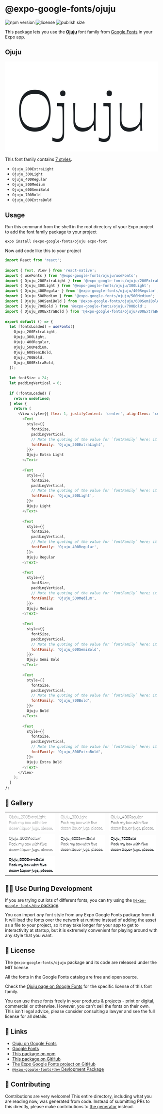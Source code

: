 # @expo-google-fonts/ojuju

![npm version](https://flat.badgen.net/npm/v/@expo-google-fonts/ojuju)
![license](https://flat.badgen.net/github/license/expo/google-fonts)
![publish size](https://flat.badgen.net/packagephobia/install/@expo-google-fonts/ojuju)

This package lets you use the [**Ojuju**](https://fonts.google.com/specimen/Ojuju) font family from [Google Fonts](https://fonts.google.com/) in your Expo app.

## Ojuju

![Ojuju](./font-family.png)

This font family contains [7 styles](#-gallery).

- `Ojuju_200ExtraLight`
- `Ojuju_300Light`
- `Ojuju_400Regular`
- `Ojuju_500Medium`
- `Ojuju_600SemiBold`
- `Ojuju_700Bold`
- `Ojuju_800ExtraBold`

## Usage

Run this command from the shell in the root directory of your Expo project to add the font family package to your project
```sh
expo install @expo-google-fonts/ojuju expo-font
```

Now add code like this to your project
```js
import React from 'react';

import { Text, View } from 'react-native';
import { useFonts } from '@expo-google-fonts/ojuju/useFonts';
import { Ojuju_200ExtraLight } from '@expo-google-fonts/ojuju/200ExtraLight';
import { Ojuju_300Light } from '@expo-google-fonts/ojuju/300Light';
import { Ojuju_400Regular } from '@expo-google-fonts/ojuju/400Regular';
import { Ojuju_500Medium } from '@expo-google-fonts/ojuju/500Medium';
import { Ojuju_600SemiBold } from '@expo-google-fonts/ojuju/600SemiBold';
import { Ojuju_700Bold } from '@expo-google-fonts/ojuju/700Bold';
import { Ojuju_800ExtraBold } from '@expo-google-fonts/ojuju/800ExtraBold';

export default () => {
  let [fontsLoaded] = useFonts({
    Ojuju_200ExtraLight,
    Ojuju_300Light,
    Ojuju_400Regular,
    Ojuju_500Medium,
    Ojuju_600SemiBold,
    Ojuju_700Bold,
    Ojuju_800ExtraBold,
  });

  let fontSize = 24;
  let paddingVertical = 6;

  if (!fontsLoaded) {
    return undefined;
  } else {
    return (
      <View style={{ flex: 1, justifyContent: 'center', alignItems: 'center' }}>
        <Text
          style={{
            fontSize,
            paddingVertical,
            // Note the quoting of the value for `fontFamily` here; it expects a string!
            fontFamily: 'Ojuju_200ExtraLight',
          }}>
          Ojuju Extra Light
        </Text>

        <Text
          style={{
            fontSize,
            paddingVertical,
            // Note the quoting of the value for `fontFamily` here; it expects a string!
            fontFamily: 'Ojuju_300Light',
          }}>
          Ojuju Light
        </Text>

        <Text
          style={{
            fontSize,
            paddingVertical,
            // Note the quoting of the value for `fontFamily` here; it expects a string!
            fontFamily: 'Ojuju_400Regular',
          }}>
          Ojuju Regular
        </Text>

        <Text
          style={{
            fontSize,
            paddingVertical,
            // Note the quoting of the value for `fontFamily` here; it expects a string!
            fontFamily: 'Ojuju_500Medium',
          }}>
          Ojuju Medium
        </Text>

        <Text
          style={{
            fontSize,
            paddingVertical,
            // Note the quoting of the value for `fontFamily` here; it expects a string!
            fontFamily: 'Ojuju_600SemiBold',
          }}>
          Ojuju Semi Bold
        </Text>

        <Text
          style={{
            fontSize,
            paddingVertical,
            // Note the quoting of the value for `fontFamily` here; it expects a string!
            fontFamily: 'Ojuju_700Bold',
          }}>
          Ojuju Bold
        </Text>

        <Text
          style={{
            fontSize,
            paddingVertical,
            // Note the quoting of the value for `fontFamily` here; it expects a string!
            fontFamily: 'Ojuju_800ExtraBold',
          }}>
          Ojuju Extra Bold
        </Text>
      </View>
    );
  }
};

```

## 🔡 Gallery


||||
|-|-|-|
|![Ojuju_200ExtraLight](./Ojuju_200ExtraLight.ttf.png)|![Ojuju_300Light](./Ojuju_300Light.ttf.png)|![Ojuju_400Regular](./Ojuju_400Regular.ttf.png)||
|![Ojuju_500Medium](./Ojuju_500Medium.ttf.png)|![Ojuju_600SemiBold](./Ojuju_600SemiBold.ttf.png)|![Ojuju_700Bold](./Ojuju_700Bold.ttf.png)||
|![Ojuju_800ExtraBold](./Ojuju_800ExtraBold.ttf.png)||||


## 👩‍💻 Use During Development

If you are trying out lots of different fonts, you can try using the [`@expo-google-fonts/dev` package](https://github.com/expo/google-fonts/tree/master/font-packages/dev#readme).

You can import *any* font style from any Expo Google Fonts package from it. It will load the fonts
over the network at runtime instead of adding the asset as a file to your project, so it may take longer
for your app to get to interactivity at startup, but it is extremely convenient
for playing around with any style that you want.

## 📖 License

The `@expo-google-fonts/ojuju` package and its code are released under the MIT license.

All the fonts in the Google Fonts catalog are free and open source.

Check the [Ojuju page on Google Fonts](https://fonts.google.com/specimen/Ojuju) for the specific license of this font family.

You can use these fonts freely in your products & projects - print or digital, commercial or otherwise. However, you can't sell the fonts on their own. This isn't legal advice, please consider consulting a lawyer and see the full license for all details.

## 🔗 Links

- [Ojuju on Google Fonts](https://fonts.google.com/specimen/Ojuju)
- [Google Fonts](https://fonts.google.com/)
- [This package on npm](https://www.npmjs.com/package/@expo-google-fonts/ojuju)
- [This package on GitHub](https://github.com/expo/google-fonts/tree/master/font-packages/ojuju)
- [The Expo Google Fonts project on GitHub](https://github.com/expo/google-fonts)
- [`@expo-google-fonts/dev` Devlopment Package](https://github.com/expo/google-fonts/tree/master/font-packages/dev)

## 🤝 Contributing

Contributions are very welcome! This entire directory, including what you are reading now, was generated from code. Instead of submitting PRs to this directly, please make contributions to [the generator](https://github.com/expo/google-fonts/tree/master/packages/generator) instead.
